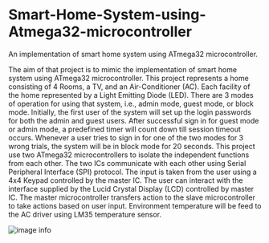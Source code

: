 # Smart-Home-System-using-Atmega32-microcontroller
An implementation of smart home system using ATmega32 microcontroller.

The aim of that project is to mimic the implementation of smart home system using ATmega32 microcontroller. This project represents a home consisting of 4 Rooms, a TV, and an Air-Conditioner (AC). Each facility of the home represented by a Light Emitting Diode (LED). There are 3 modes of operation for using that system, i.e., admin mode, guest mode, or block mode. Initially, the first user of the system will set up the login passwords for both the admin and guest users. After successful sign in for guest mode or admin mode, a predefined timer will count down till session timeout occurs. Whenever a user tries to sign in for one of the two modes for 3 wrong trials, the system will be in block mode for 20 seconds. 
This project use two ATmega32 microcontrollers to isolate the independent functions from each other. The two ICs communicate with each other using Serial Peripheral Interface (SPI) protocol. The input is taken from the user using a  4x4 Keypad controlled by the master IC. The user can interact with the interface supplied by the Lucid Crystal Display (LCD) controlled by master IC. The master microcontroller transfers action to the slave microcontroller to take actions based on user input. Environment temperature will be feed to the AC driver using LM35 temperature sensor. 

![image info](https://github.com/ahmedkhaledismail/Smart-Home-using-ATmega32/blob/main/Figures/program%20startup.png)


